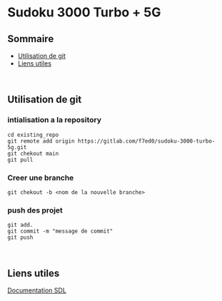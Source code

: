# Sudoku 3000 Turbo + 5G

## Sommaire

* [Utilisation de git](#utilisation-de-git)
* [Liens utiles](#liens-utiles)

<br>

## Utilisation de git

### intialisation a la repository 

```
cd existing_repo
git remote add origin https://gitlab.com/f7ed0/sudoku-3000-turbo-5g.git
git chekout main
git pull
```

### Creer une branche

```
git chekout -b <nom de la nouvelle branche>
```

### push des projet

```
git add.
git commit -m "message de commit"
git push
```
<br>

## Liens utiles

[Documentation SDL](https://wiki.libsdl.org/)